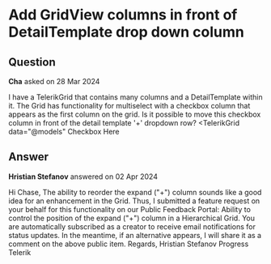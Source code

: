 # Add GridView columns in front of DetailTemplate drop down column

## Question

**Cha** asked on 28 Mar 2024

I have a TelerikGrid that contains many columns and a DetailTemplate within it. The Grid has functionality for multiselect with a checkbox column that appears as the first column on the grid. Is it possible to move this checkbox column in front of the detail template '+' dropdown row? <TelerikGrid data="@models" <DetailTemplate> <GridColumns> <GridColumns /> <DetailTemplate /> <GridColumns> <GridColumn> Checkbox Here <GridColumn /> <GridColumns /> <TelerikGrid />

## Answer

**Hristian Stefanov** answered on 02 Apr 2024

Hi Chase, The ability to reorder the expand ("+") column sounds like a good idea for an enhancement in the Grid. Thus, I submitted a feature request on your behalf for this functionality on our Public Feedback Portal: Ability to control the position of the expand ("+") column in a Hierarchical Grid. You are automatically subscribed as a creator to receive email notifications for status updates. In the meantime, if an alternative appears, I will share it as a comment on the above public item. Regards, Hristian Stefanov Progress Telerik
